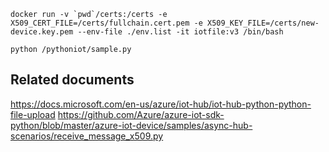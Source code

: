 

````
docker run -v `pwd`/certs:/certs -e X509_CERT_FILE=/certs/fullchain.cert.pem -e X509_KEY_FILE=/certs/new-device.key.pem --env-file ./env.list -it iotfile:v3 /bin/bash
````

````
python /pythoniot/sample.py 
````

## Related documents
https://docs.microsoft.com/en-us/azure/iot-hub/iot-hub-python-python-file-upload
https://github.com/Azure/azure-iot-sdk-python/blob/master/azure-iot-device/samples/async-hub-scenarios/receive_message_x509.py 